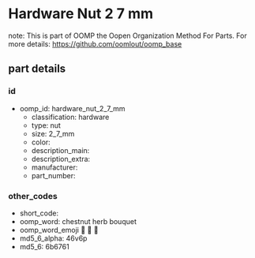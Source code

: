 # Hardware Nut 2 7 mm  

note: This is part of OOMP the Oopen Organization Method For Parts. For more details: https://github.com/oomlout/oomp_base

##  part details





### id
* oomp_id: hardware_nut_2_7_mm
  * classification: hardware
  * type: nut
  * size: 2_7_mm
  * color: 
  * description_main: 
  * description_extra: 
  * manufacturer: 
  * part_number: 

### other_codes
* short_code: 
* oomp_word: chestnut herb bouquet
* oomp_word_emoji :chestnut: :herb: :bouquet:
* md5_6_alpha: 46v6p
* md5_6: 6b6761